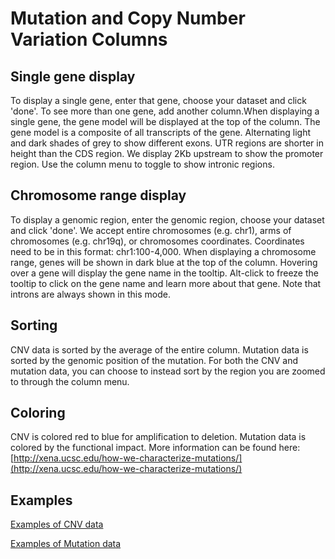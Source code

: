# Mutation and Copy Number Variation Columns

## Single gene display

To display a single gene, enter that gene, choose your dataset and click 'done'. To see more than one gene, add another column.When displaying a single gene, the gene model will be displayed at the top of the column. The gene model is a composite of all transcripts of the gene. Alternating light and dark shades of grey to show different exons. UTR regions are shorter in height than the CDS region. We display 2Kb upstream to show the promoter region. Use the column menu to toggle to show intronic regions.

## Chromosome range display

To display a genomic region, enter the genomic region, choose your dataset and click 'done'. We accept entire chromosomes \(e.g. chr1\), arms of chromosomes \(e.g. chr19q\), or chromosomes coordinates. Coordinates need to be in this format: chr1:100-4,000. When displaying a chromosome range, genes will be shown in dark blue at the top of the column. Hovering over a gene will display the gene name in the tooltip. Alt-click to freeze the tooltip to click on the gene name and learn more about that gene. Note that introns are always shown in this mode.

## Sorting

CNV data is sorted by the average of the entire column. Mutation data is sorted by the genomic position of the mutation. For both the CNV and mutation data, you can choose to instead sort by the region you are zoomed to through the column menu.

## Coloring

CNV is colored red to blue for amplification to deletion. Mutation data is colored by the functional impact. More information can be found here: [http://xena.ucsc.edu/how-we-characterize-mutations/](http://xena.ucsc.edu/how-we-characterize-mutations/)

## Examples

[Examples of CNV data](http://xena.ucsc.edu/segmented-cnv-data/)

[Examples of Mutation data](http://xena.ucsc.edu/positional-mutation-view/)



